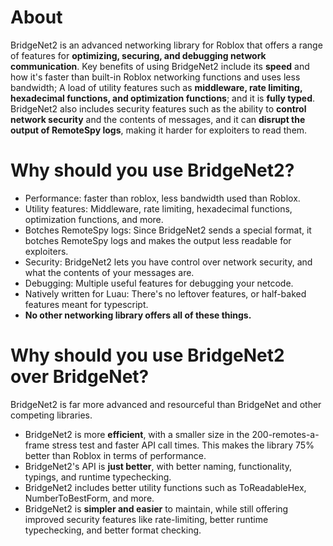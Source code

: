 # About

BridgeNet2 is an advanced networking library for Roblox that offers a range of features for **optimizing, securing, and debugging network communication**. Key benefits of using BridgeNet2 include its **speed** and how it's faster than built-in Roblox networking functions and uses less bandwidth; A load of utility features such as **middleware, rate limiting, hexadecimal functions, and optimization functions**; and it is **fully typed**. BridgeNet2 also includes security features such as the ability to **control network security** and the contents of messages, and it can **disrupt the output of RemoteSpy logs**, making it harder for exploiters to read them.

# Why should you use BridgeNet2?

- Performance: faster than roblox, less bandwidth used than Roblox.
- Utility features: Middleware, rate limiting, hexadecimal functions, optimization functions, and more.
- Botches RemoteSpy logs: Since BridgeNet2 sends a special format, it botches RemoteSpy logs and makes the output less readable for exploiters.
- Security: BridgeNet2 lets you have control over network security, and what the contents of your messages are.
- Debugging: Multiple useful features for debugging your netcode.
- Natively written for Luau: There's no leftover features, or half-baked features meant for typescript.
- **No other networking library offers all of these things.**

# Why should you use BridgeNet2 over BridgeNet?

BridgeNet2 is far more advanced and resourceful than BridgeNet and other competing libraries.
- BridgeNet2 is more **efficient**, with a smaller size in the 200-remotes-a-frame stress test and faster API call times. This makes the library 75% better than Roblox in terms of performance.
- BridgeNet2's API is **just better**, with better naming, functionality, typings, and runtime typechecking.
- BridgeNet2 includes better utility functions such as ToReadableHex, NumberToBestForm, and more.
- BridgeNet2 is **simpler and easier** to maintain, while still offering improved security features like rate-limiting, better runtime typechecking, and better format checking.

